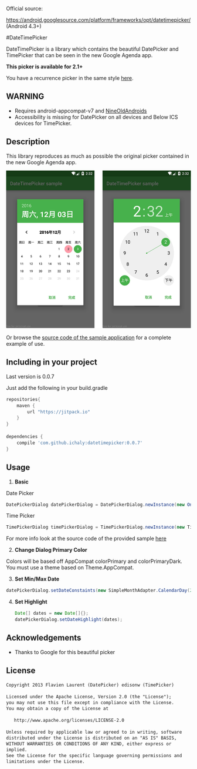 Official source:

https://android.googlesource.com/platform/frameworks/opt/datetimepicker/
(Android 4.3+)

#DateTimePicker 

DateTimePicker is a library which contains the beautiful DatePicker and TimePicker that can be seen in the new Google Agenda app.

**This picker is available for 2.1+**

You have a recurrence picker in the same style [here](https://github.com/Shusshu/Android-RecurrencePicker).

## WARNING

* Requires android-appcompat-v7 and [NineOldAndroids][5]
* Accessibility is missing for DatePicker on all devices and Below ICS devices for TimePicker.

## Description

This library reproduces as much as possible the original picker contained in the new Google Agenda app.

![Example Image][1]

Or browse the [source code of the sample application][3] for a complete example of use.

## Including in your project

Last version is 0.0.7

Just add the following in your build.gradle

```groovy
repositories{
    maven {
        url "https://jitpack.io"
    }
}

dependencies {
    compile 'com.github.ichaly:datetimepicker:0.0.7'
}
```

## Usage

1. **Basic**

  Date Picker
  ```java
  DatePickerDialog datePickerDialog = DatePickerDialog.newInstance(new OnDateSetListener() {...}, year, month, day);
  ```

  Time Picker
  ```java
  TimePickerDialog timePickerDialog = TimePickerDialog.newInstance(new TimePickerDialog.OnTimeSetListener() {...}, hourOfDay, minute, is24HourMode);
  ```
  For more info look at the source code of the provided sample [here][4]

2. **Change Dialog Primary Color**

  Colors will be based off AppCompat colorPrimary and colorPrimaryDark. You must use a theme based on Theme.AppCompat.

3. **Set Min/Max Date**

  ```java
  datePickerDialog.setDateConstaints(new SimpleMonthAdapter.CalendarDay(2015, 4, 17), new SimpleMonthAdapter.CalendarDay(2015, 4, 20));
  ```
4. **Set Highlight**

    ```java
    Date[] dates = new Date[]{};
    datePickerDialog.setDateHighlight(dates);
    ```

## Acknowledgements

* Thanks to Google for this beautiful picker

## License

    Copyright 2013 Flavien Laurent (DatePicker) edisonw (TimePicker)

    Licensed under the Apache License, Version 2.0 (the "License");
    you may not use this file except in compliance with the License.
    You may obtain a copy of the License at

       http://www.apache.org/licenses/LICENSE-2.0

    Unless required by applicable law or agreed to in writing, software
    distributed under the License is distributed on an "AS IS" BASIS,
    WITHOUT WARRANTIES OR CONDITIONS OF ANY KIND, either express or implied.
    See the License for the specific language governing permissions and
    limitations under the License.

 [1]: https://raw.githubusercontent.com/ichaly/datetimepicker/master/demo.jpg
 [3]: https://github.com/lachlanm/datetimepicker/tree/master/datetimepicker-sample
 [4]: https://github.com/lachlanm/datetimepicker/blob/master/datetimepicker-sample/src/com/fourmob/datetimepicker/sample/MainActivity.java
 [5]: http://nineoldandroids.com/
